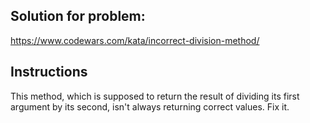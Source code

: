 ## Solution for problem:

https://www.codewars.com/kata/incorrect-division-method/

## Instructions

This method, which is supposed to return the result of dividing its first argument by its second, isn't always returning correct values. Fix it.
